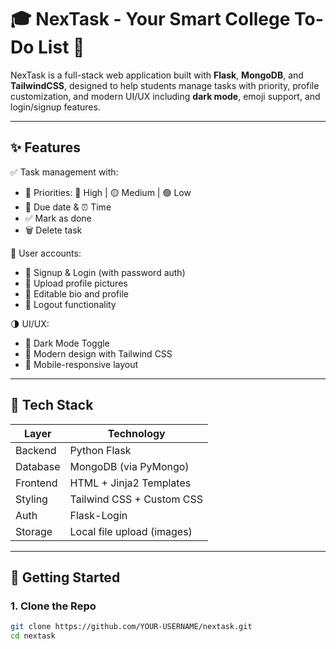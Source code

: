 # 🎓 NexTask - Your Smart College To-Do List 📝

NexTask is a full-stack web application built with **Flask**, **MongoDB**, and **TailwindCSS**, designed to help students manage tasks with priority, profile customization, and modern UI/UX including **dark mode**, emoji support, and login/signup features.

---

## ✨ Features

✅ Task management with:
- 📌 Priorities: 🔴 High | 🟡 Medium | 🟢 Low  
- 📅 Due date & ⏰ Time  
- ✅ Mark as done  
- 🗑️ Delete task  

👤 User accounts:
- 🔐 Signup & Login (with password auth)
- 📸 Upload profile pictures
- 📝 Editable bio and profile
- 🚪 Logout functionality

🌗 UI/UX:
- 🌙 Dark Mode Toggle
- 💅 Modern design with Tailwind CSS
- 📱 Mobile-responsive layout

---

## 🧠 Tech Stack

| Layer         | Technology              |
|---------------|--------------------------|
| Backend       | Python Flask             |
| Database      | MongoDB (via PyMongo)    |
| Frontend      | HTML + Jinja2 Templates  |
| Styling       | Tailwind CSS + Custom CSS|
| Auth          | Flask-Login              |
| Storage       | Local file upload (images)|

---

## 🚀 Getting Started

### 1. Clone the Repo

```bash
git clone https://github.com/YOUR-USERNAME/nextask.git
cd nextask
